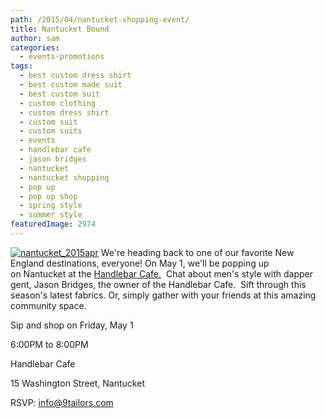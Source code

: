 ```yaml
---
path: /2015/04/nantucket-shopping-event/
title: Nantucket Bound
author: sam
categories: 
  - events-promotions
tags: 
  - best custom dress shirt
  - best custom made suit
  - best custom suit
  - custom clothing
  - custom dress shirt
  - custom suit
  - custom suits
  - events
  - handlebar cafe
  - jason bridges
  - nantucket
  - nantucket shopping
  - pop up
  - pop up shop
  - spring style
  - summer style
featuredImage: 2974
---
```

[![nantucket_2015apr](http://blog.9tailors.com/uploads/nantucket_2015apr.jpg)](http://blog.9tailors.com/uploads/nantucket_2015apr.jpg) We're heading back to one of our favorite New England destinations, everyone! On May 1, we'll be popping up on Nantucket at the [Handlebar Cafe.](http://handlebar.coffee/)  Chat about men's style with dapper gent, Jason Bridges, the owner of the Handlebar Cafe.  Sift through this season's latest fabrics. Or, simply gather with your friends at this amazing community space.

Sip and shop on Friday, May 1

6:00PM to 8:00PM

Handlebar Cafe

15 Washington Street, Nantucket

RSVP: [info@9tailors.com](mailto:info@9tailors.com)